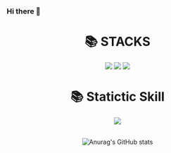 ### Hi there 👋

<div align=center><h1>📚 STACKS</h1></div>
<div align=center> 
<img src="https://img.shields.io/badge/Java-007396?style=for-the-badge&logo=python&logoColor=white"> 
<img src="https://img.shields.io/badge/python-3776AB?style=for-the-badge&logo=python&logoColor=white"> 
<img src="https://img.shields.io/badge/PyTorch-EE4C2C?style=for-the-badge&logo=python&logoColor=white"> 

<br>
<div align=center><h1>📚 Statictic Skill</h1></div>
<div align=center>
<img src="https://img.shields.io/badge/R-276DC3?style=for-the-badge&logo=python&logoColor=white">
<br>
  
<div align=center> 

<br>  
  
  
<!--
**yuyeon-choi/yuyeon-choi** is a ✨ _special_ ✨ repository because its `README.md` (this file) appears on your GitHub profile.

Here are some ideas to get you started:

- 🔭 I’m currently working on ...
- 🌱 I’m currently learning ...
- 👯 I’m looking to collaborate on ...
- 🤔 I’m looking for help with ...
- 💬 Ask me about ...
- 📫 How to reach me: ...
- 😄 Pronouns: ...
- ⚡ Fun fact: ...
-->

![Anurag's GitHub stats](https://github-readme-stats.vercel.app/api?username=yuyeon-choi&show_icons=true&theme=radical)
